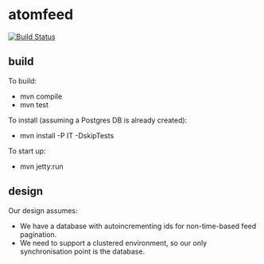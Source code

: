 atomfeed
========

[![Build Status](https://travis-ci.org/ICT4H-TW/atomfeed.png)](https://travis-ci.org/ICT4H-TW/atomfeed)

build
-----
To build:
* mvn compile
* mvn test

To install (assuming a Postgres DB is already created):
* mvn install -P IT -DskipTests

To start up:
* mvn jetty:run

design
------
Our design assumes:
* We have a database with autoincrementing ids for non-time-based feed pagination.
* We need to support a clustered environment, so our only synchronisation point is the database.
